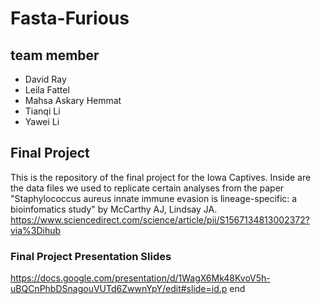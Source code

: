 # Fasta-Furious

## team member
* David Ray
* Leila Fattel
* Mahsa Askary Hemmat
* Tianqi Li
* Yawei Li

## Final Project
This is the repository of the final project for the Iowa Captives. Inside are the data files we used to replicate certain analyses from the paper "Staphylococcus aureus innate immune evasion is lineage-specific: a bioinfomatics study" by McCarthy AJ, Lindsay JA. https://www.sciencedirect.com/science/article/pii/S1567134813002372?via%3Dihub

### Final Project Presentation Slides
https://docs.google.com/presentation/d/1WagX6Mk48KvoV5h-uBQCnPhbDSnagouVUTd6ZwwnYpY/edit#slide=id.p
end

